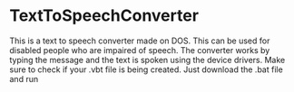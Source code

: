 # TextToSpeechConverter
This is a text to speech converter made on DOS. 
This can be used for disabled people who are impaired of speech. 
The converter works by typing the message and the text is spoken using the device drivers. 
Make sure to check if your .vbt file is being created.
Just download the .bat file and run
